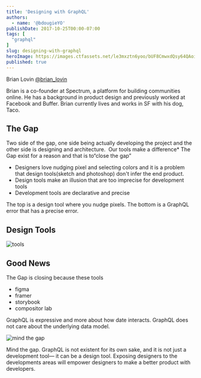 ```yaml
---
title: 'Designing with GraphQL'
authors:
  - name: '@bdougieYO'
publishDate: 2017-10-25T00:00-07:00
tags: [
  "graphql"
]
slug: designing-with-graphql
heroImage: https://images.ctfassets.net/le3mxztn6yoo/bUF8CmwxdQsy64QAoiEc6/6bec8d8453d8be520f1ad09fea3f5b88/brian-lovin.jpg
published: true
---
```



Brian Lovin [@brian_lovin](https://twitter.com/brian_lovin)

Brian is a co-founder at Spectrum, a platform for building communities online. He has a background in product design and previously worked at Facebook and Buffer. Brian currently lives and works in SF with his dog, Taco.

## The Gap

Two side of the gap, one side being actually developing the project and the other side is designing and architecture.  Our tools make a difference\* The Gap exist for a reason and that is to“close the gap”

* Designers love nudging pixel and selecting colors and it is a problem that design tools(sketch and photoshop) don't infer the end product.
* Design tools make an illusion that are too imprecise for development tools
* Development tools are declarative and precise

The top is a design tool where you nudge pixels. The bottom is a GraphQL error that has a precise error.

## Design Tools

![tools](//images.contentful.com/le3mxztn6yoo/4uunnjB4lWkG0GKKOqkkS/a7d75f08a0e2e904f84b7118acf60eec/tools.png)

## Good News

The Gap is closing because these tools
* figma
* framer
* storybook
* compositor lab

GraphQL is expressive and more about how date interacts. GraphQL does not care about the underlying data model.

![mind the gap](//images.contentful.com/le3mxztn6yoo/5pHwMN4LJK4EQ6w0qSYeaE/abe2e23c8f58890df2bf04ef3eeedb70/mind_the_gap.png)

Mind the gap. GraphQL is not existent for its own sake, and it is not just a development tool— it can be a design tool. Exposing designers to the developments areas will empower designers to make a better product with developers.
